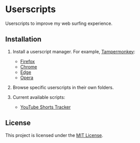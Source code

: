 # Userscripts
Userscripts to improve my web surfing experience.
## Installation

1. Install a userscript manager. For example, [Tampermonkey](https://www.tampermonkey.net/):
   - [Firefox](https://addons.mozilla.org/en/firefox/addon/tampermonkey/)
   - [Chrome](https://chrome.google.com/webstore/detail/tampermonkey/dhdgffkkebhmkfjojejmpbldmpobfkfo)
   - [Edge](https://microsoftedge.microsoft.com/addons/detail/tampermonkey/iikmkjmpaadaobahmlepeloendndfphd)
   - [Opera](https://addons.opera.com/en/extensions/details/tampermonkey-beta/)

2. Browse specific userscripts in their own folders.
3. Current available scripts:
   - [YouTube Shorts Tracker](../../raw/main/YouTube%20Shorts%20Tracker)

## License

This project is licensed under the [MIT License](../../raw/main/LICENSE.txt).

